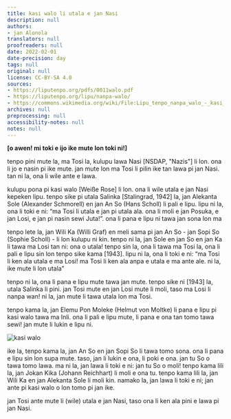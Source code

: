```yaml
---
title: kasi walo li utala e jan Nasi
description: null
authors:
- jan Alonola
translators: null
proofreaders: null
date: 2022-02-01
date-precision: day
tags: null
original: null
license: CC-BY-SA 4.0
sources:
- https://liputenpo.org/pdfs/0011walo.pdf
- https://liputenpo.org/lipu/nanpa-walo/
- https://commons.wikimedia.org/wiki/File:Lipu_tenpo_nanpa_walo_-_kasi_walo.png
archives: null
preprocessing: null
accessibility-notes: null
notes: null
---
```


**[o awen! mi toki e ijo ike mute lon toki ni!]**

tenpo pini mute la, ma Tosi la, kulupu lawa Nasi [NSDAP, "Nazis"] li lon. ona li jo e nasin pi ike mute. jan mute lon ma Tosi li pilin ike tan lawa pi jan Nasi. tan ni la, ona li wile ante e lawa.

kulupu pona pi kasi walo [Weiße Rose] li lon. ona li wile utala e jan Nasi kepeken lipu. tenpo sike pi utala Salinka [Stalingrad, 1942] la, jan Alekanta Sole (Alexander Schmorell) en jan An So (Hans Scholl) li pali e lipu. lipu ni la, ona li toki e ni: “ma Tosi li utala e jan pi utala ala. ona li moli e jan Posuka, e jan Losi, e jan pi nasin sewi Juta!”. ona li pana e lipu ni tawa jan sona lon ma

tenpo lete la, jan Wili Ka (Willi Graf) en meli sama pi jan An So - jan Sopi So (Sophie Scholl) - li lon kulupu ni kin. tenpo ni la, jan Sole en jan So en jan Ka li tawa ma Losi tan ni: ona o utala! tenpo sin la, ona li tawa ma Tosi la, ona li pali e lipu sin lon tenpo sike kama [1943]. lipu ni la, ona li toki e ni: “ma Tosi li ken ala utala e ma Losi! ma Tosi li ken ala anpa e utala e ma ante ale. ni la, ike mute li lon utala”

tenpo ni la, ona li pana e lipu mute tawa jan mute. tenpo sike ni [1943] la, utala Salinka li pini. jan Tosi mute en jan Losi mute li moli, taso ma Losi li nanpa wan! ni la, jan mute li tawa utala lon ma Tosi.

tenpo kama la, jan Elemu Pon Moleke (Helmut von Moltke) li pana e lipu pi kasi walo tawa ma Inli. ona li pali e lipu mute, li pana e ona tan tomo tawa sewi! jan mute li lukin e lipu ni.

![kasi walo](https://upload.wikimedia.org/wikipedia/commons/c/c2/Lipu_tenpo_nanpa_walo_-_kasi_walo.png)

ike la, tenpo kama la, jan An So en jan Sopi So li tawa tomo sona. ona li pana e lipu sin lon supa mute. taso, jan li lukin e ona, li poki e ona. jan tu So o tawa tomo lawa. ma ni la, jan lawa li toki e ni: jan tu So o moli! tenpo kama lili la, jan Jokan Kika (Johann Reichhart) li moli e ona tu. tenpo kama lili la, jan Wili Ka en jan Alekanta Sole li moli kin. namako la, jan lawa li toki e ni; jan ante pi kasi walo o lon tomo pi jan ike.

jan Tosi ante mute li (wile) utala e jan Nasi, taso ona li ken ala pini e lawa pi jan Nasi.